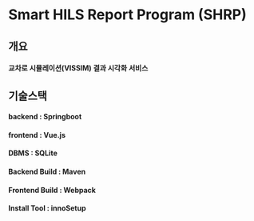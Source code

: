 # Smart HILS Report Program (SHRP)

## 개요
#### 교차로 시뮬레이션(VISSIM) 결과 시각화 서비스

## 기술스택
#### backend  : Springboot
#### frontend : Vue.js
#### DBMS : SQLite 
#### Backend Build : Maven
#### Frontend Build : Webpack
#### Install Tool : innoSetup

